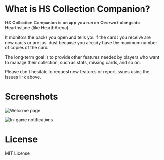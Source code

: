 # What is HS Collection Companion?

HS Collection Companion is an app you run on Overwolf alongside Hearthstone (like HearthArena).

It monitors the packs you open and tells you if the cards you receive are new cards or are just dust because you already have the maximum number of copies of the card.

The long-term goal is to provide other features needed by players who want to manage their collection, such as stats, missing cards, and so on.

Please don't hesitate to request new features or report issues using the issues link above.

# Screenshots

![Welcome page](https://i.imgur.com/tbw7Vmg.png)

![In-game notifications](https://i.imgur.com/gp4Ug22.jpg)

# License

MIT License
